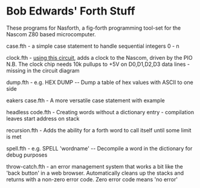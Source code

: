 # Bob Edwards' Forth Stuff

 These programs for Nasforth, a fig-forth programming tool-set for the Nascom Z80 based microcomputer.

  case.fth - a simple case statement to handle sequential integers 0 - n
 
  clock.fth - [using this circuit](https://github.com/bob-g4bby/Bob-Edwards--Nascom--Stuff/blob/main/Circuits/nascom%20clock%20circuit.pdf), adds a clock to the Nascom, driven by the PIO
  N.B. The clock chip needs 10k pullups to +5V on D0,D1,D2,D3 data lines - missing in the circuit diagram
 
 dump.fth  - e.g. HEX <start address> <number of bytes> DUMP -- Dump a table of hex values with ASCII to one side
 
 eakers case.fth - A more versatile case statement with example
 
 headless code.fth - Creating words without a dictionary entry - compilation leaves start address on stack
 
 recursion.fth - Adds the ability for a forth word to call itself until some limit is met
 
 spell.fth - e.g. SPELL 'wordname' -- Decompile a word in the dictionary for debug purposes
 
 throw-catch.fth - an error management system that works a bit like the 'back button' in a web browser. Automatically cleans up the stacks and returns with a non-zero error code. Zero error code means 'no error'
